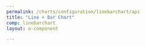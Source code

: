 ```yaml
---
permalink: /charts/configuration/linebarchart/api
title: "Line + Bar Chart"
comp: linebarchart
layout: o-component

---
```


